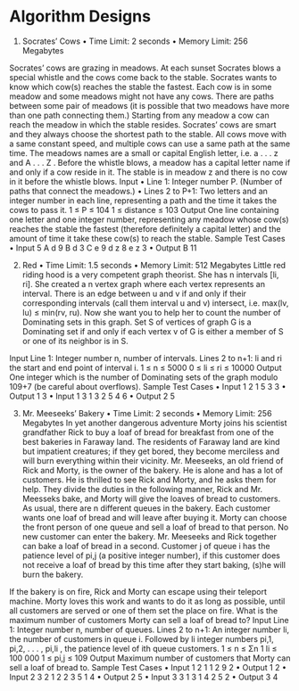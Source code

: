 # Algorithm Designs

1. Socrates’ Cows
• Time Limit: 2 seconds
• Memory Limit: 256 Megabytes

Socrates’ cows are grazing in meadows. At each sunset Socrates blows a special whistle and the cows come
back to the stable. Socrates wants to know which cow(s) reaches the stable the fastest.
Each cow is in some meadow and some meadows might not have any cows. There are paths between
some pair of meadows (it is possible that two meadows have more than one path connecting them.) Starting
from any meadow a cow can reach the meadow in which the stable resides. Socrates’ cows are smart and they
always choose the shortest path to the stable.
All cows move with a same constant speed, and multiple cows can use a same path at the same time. The
meadows names are a small or capital English letter, i.e. a . . . z and A . . . Z . Before the whistle blows,
a meadow has a capital letter name if and only if a cow reside in it. The stable is in meadow z and there is
no cow in it before the whistle blows.
Input
• Line 1: Integer number P. (Number of paths that connect the meadows.)
• Lines 2 to P+1: Two letters and an integer number in each line, representing a path and the time it takes
the cows to pass it.
1 ≤ P ≤ 104 1 ≤ distance ≤ 103
Output
One line containing one letter and one integer number, representing any meadow whose cow(s) reaches the
stable the fastest (therefore definitely a capital letter) and the amount of time it take these cow(s) to reach the
stable.
Sample Test Cases
• Input
5
A d 9
B d 3
C e 9
d z 8
e z 3
• Output
B 11

2. Red
• Time Limit: 1.5 seconds
• Memory Limit: 512 Megabytes
Little red riding hood is a very competent graph theorist. She has n intervals [li, ri]. She created a n
vertex graph where each vertex represents an interval. There is an edge between u and v if and only if their
corresponding intervals (call them interval u and v) intersect, i.e. max(lv, lu) ≤ min(rv, ru). Now she want
you to help her to count the number of Dominating sets in this graph.
Set S of vertices of graph G is a Dominating set if and only if each vertex v of G is either a member of S
or one of its neighbor is in S.

Input
Line 1: Integer number n, number of intervals.
Lines 2 to n+1: li and ri the start and end point of interval i.
1 ≤ n ≤ 5000 0 ≤ li ≤ ri ≤ 10000
Output
One integer which is the number of Dominating sets of the graph modulo 109+7 (be careful about overflows).
Sample Test Cases
• Input 1 
2 
1 5
3 3
• Output 1 
3
• Input 1
3 
1 3
2 5
4 6
• Output 2 
5

3. Mr. Meeseeks’ Bakery
• Time Limit: 2 seconds
• Memory Limit: 256 Megabytes
In yet another dangerous adventure Morty joins his scientist grandfather Rick to buy a loaf of bread for
breakfast from one of the best bakeries in Faraway land. The residents of Faraway land are kind but impatient
creatures; if they get bored, they become merciless and will burn everything within their vicinity.
Mr. Meeseeks, an old friend of Rick and Morty, is the owner of the bakery. He is alone and has a lot
of customers. He is thrilled to see Rick and Morty, and he asks them for help. They divide the duties in the
following manner, Rick and Mr. Meesseks bake, and Morty will give the loaves of bread to customers.
As usual, there are n different queues in the bakery. Each customer wants one loaf of bread and will leave
after buying it. Morty can choose the front person of one queue and sell a loaf of bread to that person. No new
customer can enter the bakery.
Mr. Meeseeks and Rick together can bake a loaf of bread in a second. Customer j of queue i has the
patience level of pi,j (a positive integer number), if this customer does not receive a loaf of bread by this time
after they start baking, (s)he will burn the bakery.

If the bakery is on fire, Rick and Morty can escape using their teleport machine. Morty loves this work
and wants to do it as long as possible, until all customers are served or one of them set the place on fire. What
is the maximum number of customers Morty can sell a loaf of bread to?
Input
Line 1: Integer number n, number of queues.
Lines 2 to n+1: An integer number li, the number of customers in queue i. Followed by li integer numbers
pi,1, pi,2, . . . , pi,li , the patience level of ith queue customers.
1 ≤ n ≤
Σn
1
li ≤ 100 000 1 ≤ pi,j ≤ 109
Output
Maximum number of customers that Morty can sell a loaf of bread to.
Sample Test Cases
• Input 1
2
1 1
2 9 2
• Output 1
2
• Input 2
3
2 1 2
2 3 5
1 4
• Output 2
5
• Input 3
3
1 3
1 4
2 5 2
• Output 3
4

 
